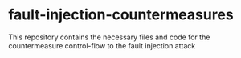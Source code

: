 # fault-injection-countermeasures
This repository contains the necessary files and code for the countermeasure control-flow to the fault injection attack
